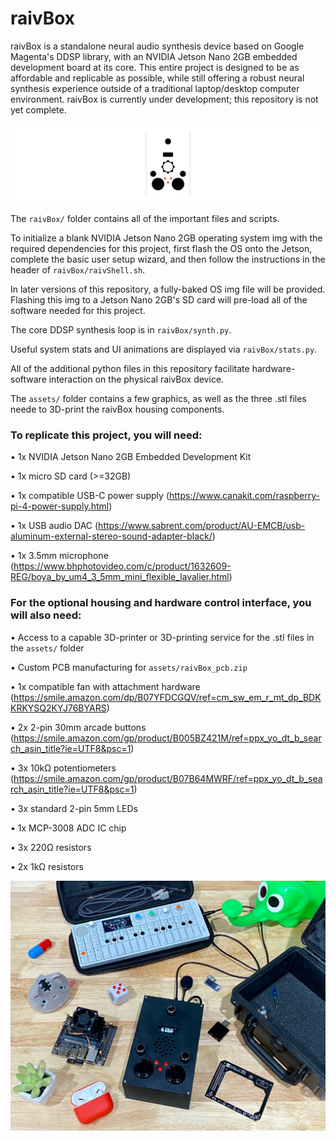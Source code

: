 # raivBox

raivBox is a standalone neural audio synthesis device based on Google Magenta's DDSP library, with an NVIDIA Jetson Nano 2GB embedded development board at its core. This entire project is designed to be as affordable and replicable as possible, while still offering a robust neural synthesis experience outside of a traditional laptop/desktop computer environment. raivBox is currently under development; this repository is not yet complete.

![raivBox logo](https://github.com/jacktipper/raivBox/blob/main/assets/raivBox_logo.png)

The `raivBox/` folder contains all of the important files and scripts.

To initialize a blank NVIDIA Jetson Nano 2GB operating system img with the required dependencies for this project, first flash the OS onto the Jetson, complete the basic user setup wizard, and then follow the instructions in the header of `raivBox/raivShell.sh`.

In later versions of this repository, a fully-baked OS img file will be provided. Flashing this img to a Jetson Nano 2GB's SD card will pre-load all of the software needed for this project.

The core DDSP synthesis loop is in `raivBox/synth.py`.

Useful system stats and UI animations are displayed via `raivBox/stats.py`.

All of the additional python files in this repository facilitate hardware-software interaction on the physical raivBox device.

The `assets/` folder contains a few graphics, as well as the three .stl files neede to 3D-print the raivBox housing components.


### To replicate this project, you will need:

• 1x NVIDIA Jetson Nano 2GB Embedded Development Kit

• 1x micro SD card (>=32GB)

• 1x compatible USB-C power supply (https://www.canakit.com/raspberry-pi-4-power-supply.html)

• 1x USB audio DAC (https://www.sabrent.com/product/AU-EMCB/usb-aluminum-external-stereo-sound-adapter-black/)

• 1x 3.5mm microphone (https://www.bhphotovideo.com/c/product/1632609-REG/boya_by_um4_3_5mm_mini_flexible_lavalier.html)


### For the optional housing and hardware control interface, you will also need:

• Access to a capable 3D-printer or 3D-printing service for the .stl files in the `assets/` folder

• Custom PCB manufacturing for `assets/raivBox_pcb.zip`

• 1x compatible fan with attachment hardware (https://smile.amazon.com/dp/B07YFDCGQV/ref=cm_sw_em_r_mt_dp_BDKKRKYSQ2KYJ76BYARS)

• 2x 2-pin 30mm arcade buttons (https://smile.amazon.com/gp/product/B005BZ421M/ref=ppx_yo_dt_b_search_asin_title?ie=UTF8&psc=1)

• 3x 10kΩ potentiometers (https://smile.amazon.com/gp/product/B07B64MWRF/ref=ppx_yo_dt_b_search_asin_title?ie=UTF8&psc=1)

• 3x standard 2-pin 5mm LEDs

• 1x MCP-3008 ADC IC chip

• 3x 220Ω resistors

• 2x 1kΩ resistors


![raivBox product](https://github.com/jacktipper/raivBox/blob/main/assets/raivBox_product.jpeg)

